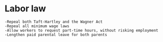 # Labor law

    -Repeal both Taft-Hartley and the Wagner Act
    -Repeal all minimum wage laws
    -Allow workers to request part-time hours, without risking employment
    -Lengthen paid parental leave for both parents